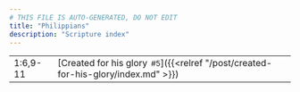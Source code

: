 ```yaml
---
# THIS FILE IS AUTO-GENERATED, DO NOT EDIT
title: "Philippians"
description: "Scripture index"
---
```


|  |  |
| --- | --- |
| 1:6,9-11 | [Created for his glory<span style="font-size:smaller; padding-left:0.5em;">#5</span>]({{<relref "/post/created-for-his-glory/index.md" >}}) |
